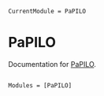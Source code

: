 ```@meta
CurrentModule = PaPILO
```

# PaPILO

Documentation for [PaPILO](https://github.com/scipopt/PaPILO.jl).

```@index
```

```@autodocs
Modules = [PaPILO]
```
